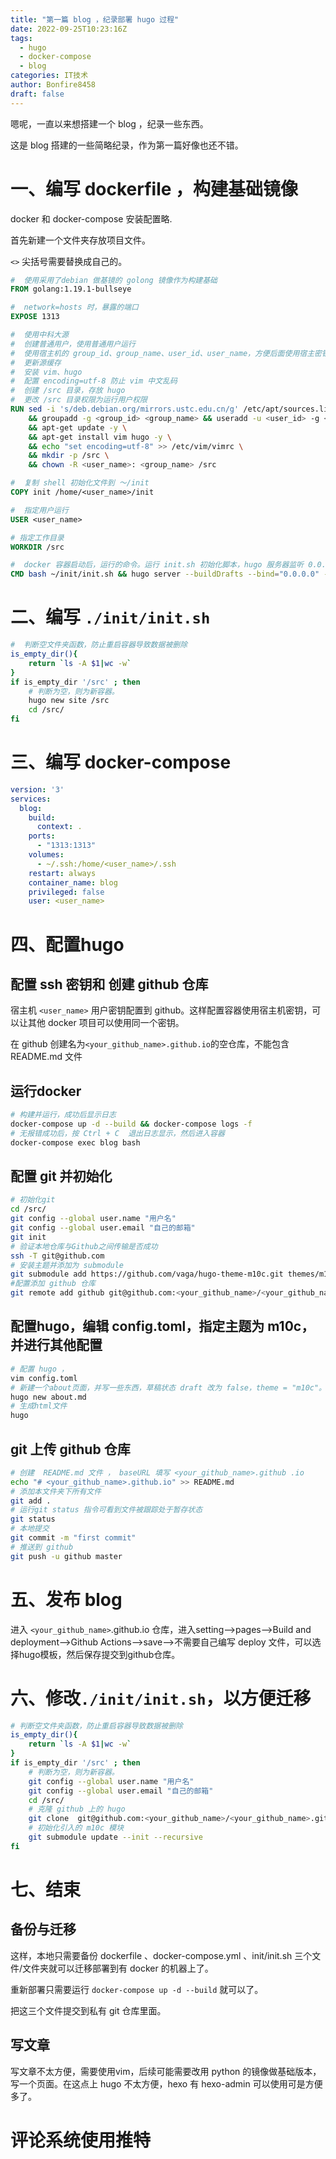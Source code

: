 ```yaml
---
title: "第一篇 blog ，纪录部署 hugo 过程"
date: 2022-09-25T10:23:16Z
tags: 
  - hugo
  - docker-compose
  - blog
categories: IT技术
author: Bonfire8458
draft: false
---
```

嗯呢，一直以来想搭建一个 blog ，纪录一些东西。

这是 blog 搭建的一些简略纪录，作为第一篇好像也还不错。

<!--more-->


# 一、编写 dockerfile ，构建基础镜像

docker 和 docker-compose 安装配置略.

首先新建一个文件夹存放项目文件。

`<>` 尖括号需要替换成自己的。

```dockerfile
#  使用采用了debian 做基镜的 golong 镜像作为构建基础
FROM golang:1.19.1-bullseye

#  network=hosts 时，暴露的端口
EXPOSE 1313

#  使用中科大源
#  创建普通用户，使用普通用户运行
#  使用宿主机的 group_id、group_name、user_id、user_name，方便后面使用宿主密钥文件
#  更新源缓存
#  安装 vim、hugo
#  配置 encoding=utf-8 防止 vim 中文乱码
#  创建 /src 目录，存放 hugo
#  更改 /src 目录权限为运行用户权限
RUN sed -i 's/deb.debian.org/mirrors.ustc.edu.cn/g' /etc/apt/sources.list \
    && groupadd -g <group_id> <group_name> && useradd -u <user_id> -g <group_name> <user_name> -m \
    && apt-get update -y \
    && apt-get install vim hugo -y \
    && echo "set encoding=utf-8" >> /etc/vim/vimrc \
    && mkdir -p /src \
    && chown -R <user_name>: <group_name> /src

#  复制 shell 初始化文件到 ～/init
COPY init /home/<user_name>/init

#  指定用户运行
USER <user_name>

# 指定工作目录
WORKDIR /src

#  docker 容器启动后，运行的命令。运行 init.sh 初始化脚本，hugo 服务器监听 0.0.0.0 ，指定 hugo 测试环境 baseURL。
CMD bash ~/init/init.sh && hugo server --buildDrafts --bind="0.0.0.0" --baseURL=http://<your_ip>:1313
```

# 二、编写 `./init/init.sh`
```bash
#  判断空文件夹函数，防止重启容器导致数据被删除
is_empty_dir(){
    return `ls -A $1|wc -w`
}
if is_empty_dir '/src' ; then
    # 判断为空，则为新容器。
    hugo new site /src
    cd /src/
fi
```

# 三、编写 docker-compose
```yaml
version: '3'
services:
  blog:
    build:
      context: .
    ports:
      - "1313:1313"
    volumes:
      - ~/.ssh:/home/<user_name>/.ssh
    restart: always
    container_name: blog
    privileged: false
    user: <user_name>
```


# 四、配置hugo
## 配置 ssh 密钥和 创建 github 仓库
宿主机  `<user_name>` 用户密钥配置到 github。这样配置容器使用宿主机密钥，可以让其他 docker 项目可以使用同一个密钥。

在 github 创建名为`<your_github_name>.github.io`的空仓库，不能包含 README.md 文件

## 运行docker
```bash
# 构建并运行，成功后显示日志
docker-compose up -d --build && docker-compose logs -f
# 无报错成功后，按 Ctrl + C  退出日志显示，然后进入容器
docker-compose exec blog bash
```
## 配置 git 并初始化
```bash
# 初始化git
cd /src/
git config --global user.name "用户名"
git config --global user.email "自己的邮箱"
git init
# 验证本地仓库与Github之间传输是否成功
ssh -T git@github.com
# 安装主题并添加为 submodule
git submodule add https://github.com/vaga/hugo-theme-m10c.git themes/m10c
#配置添加 github 仓库
git remote add github git@github.com:<your_github_name>/<your_github_name>.github.io.git
```
## 配置hugo，编辑 config.toml，指定主题为 m10c，并进行其他配置
```bash
# 配置 hugo ，
vim config.toml
# 新建一个about页面，并写一些东西，草稿状态 draft 改为 false，theme = "m10c"。
hugo new about.md
# 生成html文件
hugo
```

## git 上传 github 仓库
```bash
# 创建  README.md 文件 ， baseURL 填写 <your_github_name>.github .io
echo "# <your_github_name>.github.io" >> README.md
# 添加本文件夹下所有文件
git add .
# 运行git status 指令可看到文件被跟踪处于暂存状态
git status
# 本地提交
git commit -m "first commit"
# 推送到 github
git push -u github master

```

# 五、发布 blog
进入 `<your_github_name>`.github.io 仓库，进入setting-->pages-->Build and deployment-->Github Actions-->save-->不需要自己编写 deploy 文件，可以选择hugo模板，然后保存提交到github仓库。

# 六、修改`./init/init.sh`，以方便迁移
```bash
# 判断空文件夹函数，防止重启容器导致数据被删除
is_empty_dir(){
    return `ls -A $1|wc -w`
}
if is_empty_dir '/src' ; then
    # 判断为空，则为新容器。
    git config --global user.name "用户名"
    git config --global user.email "自己的邮箱"
    cd /src/
    # 克隆 github 上的 hugo
    git clone  git@github.com:<your_github_name>/<your_github_name>.github.io.git  ../src/
    # 初始化引入的 m10c 模块
    git submodule update --init --recursive
fi
```

# 七、结束
## 备份与迁移
这样，本地只需要备份 dockerfile 、docker-compose.yml 、init/init.sh 三个文件/文件夹就可以迁移部署到有 docker 的机器上了。

重新部署只需要运行 `docker-compose up -d --build` 就可以了。

把这三个文件提交到私有 git 仓库里面。

## 写文章
写文章不太方便，需要使用vim，后续可能需要改用 python 的镜像做基础版本，写一个页面。在这点上 hugo 不太方便，hexo 有 hexo-admin 可以使用可是方便多了。

# 评论系统使用推特
<!-- {{< x user="Bonfire8458" id="1574019861847502848" >}} -->
